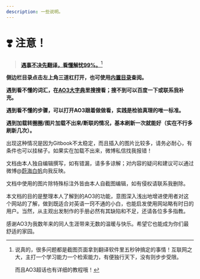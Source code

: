 ```yaml
---
description: 一些说明。
---
```


# ❣️ 注意！

> [**遇事不决先翻译，看懂解忧99%。**](#user-content-fn-1)[^1]

**侧边栏目录点击左上角三道杠打开，也可使用**[**内置目录**](mu-lu.md)**查阅。**

**遇到看不懂的词汇，在**[**AO3大字典**](ao3-da-zi-dian.md)**里搜搜看；搜不到可以百度一下或联系我补充。**

**遇到看不懂的步骤，可以打开AO3跟着做做看，实践是检验真理的唯一标准。**

**遇到加载转圈圈/图片加载不出来/断联的情况，基本刷新一次就能好（实在不行多刷新几次）。**

出现这种情况是因为Gitbook不太稳定，而且插入的图片比较多，请务必耐心，有条件也可以挂梯子。如果实在加载不出来，微博私信找我报错！

文档由本人独自编辑撰写，如有错漏，请多多谅解；对内容的疑问和建议可以通过微博@[蔚海白帆](https://weibo.com/u/6623380545)向我反映。

文档中使用的图片除特殊标注外皆由本人自截图编辑，如有侵权请联系我删除。

本文档的目的是整理本人了解到的AO3的功能，意图深入浅出地增进使用者对这个网站的了解，做到既适合对英语一窍不通的小白，也能启发使用网站略有时日的用户。当然，从主观出发制作的手册必然有其缺陷和不足，还请各位多多指教。

感谢AO3为我数年来的同人生涯带来无数的温暖与快乐。希望它也能成为你们最舒适的家园。

[^1]: 说真的，很多问题都是截图页面拿到翻译软件里五秒钟搞定的事情！互联网之大，主打一个学习能力一个检索能力，有便独行天下，没有则步步受限。

    而且AO3超话也有详细的教程哦！
